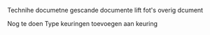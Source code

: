 Technihe documetne
gescande documente
lift fot's
overig dcument


Nog te doen 
Type keuringen toevoegen aan keuring